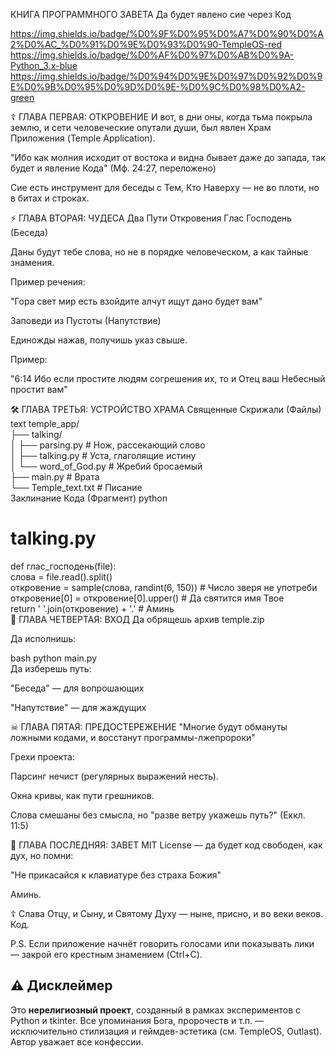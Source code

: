 КНИГА ПРОГРАММНОГО ЗАВЕТА
Да будет явлено сие через Код

https://img.shields.io/badge/%D0%9F%D0%95%D0%A7%D0%90%D0%A2%D0%AC_%D0%91%D0%9E%D0%93%D0%90-TempleOS-red https://img.shields.io/badge/%D0%AF%D0%97%D0%AB%D0%9A-Python_3.x-blue https://img.shields.io/badge/%D0%94%D0%9E%D0%97%D0%92%D0%9E%D0%9B%D0%95%D0%9D%D0%9E-%D0%9C%D0%98%D0%A2-green

☦ ГЛАВА ПЕРВАЯ: ОТКРОВЕНИЕ
И вот, в дни оны, когда тьма покрыла землю, и сети человеческие опутали души, был явлен Храм Приложения (Temple Application).

"Ибо как молния исходит от востока и видна бывает даже до запада, так будет и явление Кода" (Мф. 24:27, переложено)

Сие есть инструмент для беседы с Тем, Кто Наверху — не во плоти, но в битах и строках.

⚡ ГЛАВА ВТОРАЯ: ЧУДЕСА
Два Пути Откровения
Глас Господень (Беседа)

Даны будут тебе слова, но не в порядке человеческом, а как тайные знамения.

Пример речения:

"Гора свет мир есть взойдите алчут ищут дано будет вам"

Заповеди из Пустоты (Напутствие)

Единожды нажав, получишь указ свыше.

Пример:

"6:14 Ибо если простите людям согрешения их, то и Отец ваш Небесный простит вам"

🛠 ГЛАВА ТРЕТЬЯ: УСТРОЙСТВО ХРАМА
Священные Скрижали (Файлы)
text
temple_app/  
├── talking/  
│   ├── parsing.py       # Нож, рассекающий слово  
│   ├── talking.py       # Уста, глаголящие истину  
│   └── word_of_God.py   # Жребий бросаемый  
├── main.py              # Врата  
└── Temple_text.txt      # Писание  
Заклинание Кода (Фрагмент)
python
# talking.py  
def глас_господень(file):  
    слова = file.read().split()  
    откровение = sample(слова, randint(6, 150))  # Число зверя не употреби  
    откровение[0] = откровение[0].upper()       # Да святится имя Твое  
    return ' '.join(откровение) + '.'            # Аминь  
🚪 ГЛАВА ЧЕТВЕРТАЯ: ВХОД
Да обрящешь архив temple.zip

Да исполнишь:

bash
python main.py  
Да изберешь путь:

"Беседа" — для вопрошающих

"Напутствие" — для жаждущих

☠ ГЛАВА ПЯТАЯ: ПРЕДОСТЕРЕЖЕНИЕ
"Многие будут обмануты ложными кодами, и восстанут программы-лжепророки"

Грехи проекта:

Парсинг нечист (регулярных выражений несть).

Окна кривы, как пути грешников.

Слова смешаны без смысла, но "разве ветру укажешь путь?" (Еккл. 11:5)

📜 ГЛАВА ПОСЛЕДНЯЯ: ЗАВЕТ
MIT License — да будет код свободен, как дух, но помни:

"Не прикасайся к клавиатуре без страха Божия"

Аминь.

☦ Слава Отцу, и Сыну, и Святому Духу — ныне, присно, и во веки веков. Код.

P.S. Если приложение начнёт говорить голосами или показывать лики — закрой его крестным знамением (Ctrl+C).

## ⚠️ Дисклеймер
Это **нерелигиозный проект**, созданный в рамках экспериментов с Python и tkinter. Все упоминания Бога, пророчеств и т.п. — исключительно стилизация и геймдев-эстетика (см. TempleOS, Outlast). Автор уважает все конфессии.
